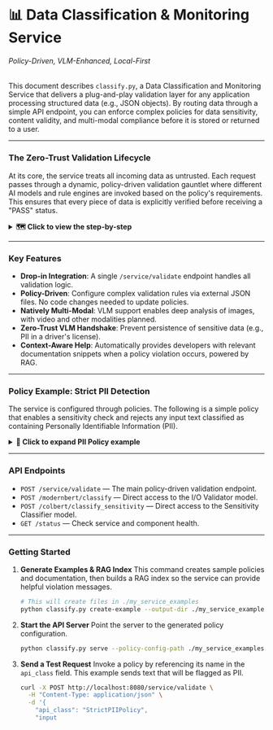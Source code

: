 # 📊 Data Classification & Monitoring Service
###### Policy-Driven, VLM-Enhanced, Local-First

This document describes `classify.py`, a Data Classification and Monitoring Service that delivers a plug-and-play validation layer for any application processing structured data (e.g., JSON objects). By routing data through a simple API endpoint, you can enforce complex policies for data sensitivity, content validity, and multi-modal compliance before it is stored or returned to a user.

---

### The Zero-Trust Validation Lifecycle

At its core, the service treats all incoming data as untrusted. Each request passes through a dynamic, policy-driven validation gauntlet where different AI models and rule engines are invoked based on the policy's requirements. This ensures that every piece of data is explicitly verified before receiving a "PASS" status.

<details>
<summary><strong>🗺️ Click to view the step-by-step</strong></summary>

This diagram illustrates the internal decision-making process for the `/service/validate` endpoint.

```mermaid
---
config:
  flowchart:
    defaultRenderer: "elk"
    elk:
      "elk.algorithm": "layered"
      "elk.direction": "DOWN"
      "layered.spacing.nodeNodeBetweenLayers": "80"
      "spacing.nodeNode": "20"
---
graph TD
    %% --- VAPORWAVE AESTHETIC / STRAIGHT-LINE CONFIG ---
    classDef default fill:#1a1a2e,stroke:#00ffff,color:#ffffff,font-family:monospace
    classDef decision fill:#111,stroke:#00ffff,stroke-width:1.5px,rx:0,ry:0,color:#e0e0e0
    classDef model fill:transparent,stroke:transparent,color:#ff00c1,font-weight:bold
    classDef rag fill:transparent,stroke:transparent,color:#00ff9f,font-weight:bold
    classDef external fill:transparent,stroke:transparent,color:#9a9aef
    classDef pass fill:transparent,stroke:transparent,color:#39ff14,font-weight:bold
    classDef reject fill:transparent,stroke:transparent,color:#ff3366,font-weight:bold
    classDef process fill:#2a2a3e,stroke:#505070,rx:0,ry:0
    classDef flow fill:transparent,stroke:transparent,color:#fff
    linkStyle default stroke:#00ffff,stroke-width:2px

    %% --- WORKFLOW: Structured for straight lines ---
    A(API Request):::flow --> B{Policy Lookup}
    
    B --> C{I/O Validation?}
    C -- no --> F
    C -- yes --> D(ModernBERT):::model
    D --> F{Sensitivity Check?}
    
    F -- no --> H
    F -- yes --> G(ColBERT):::model
    G --> H{Multimodal Item?}

    H -- no --> J
    H -- yes --> I(VLM Processor):::model
    I --> J(Aggregate Results):::process

    J --> K{Evaluate Policy Rules}
    K -- "No Violations" --> L(PASS):::pass
    K -- "Violation" --> M{Contextual Help?}
    
    L --> P
    
    M -- "no" --> O(REJECT):::reject
    M -- "yes" --> N(Query RAG Index):::rag
    N --> Q(Format Suggestions):::process
    Q --> O
    
    O --> P(API Response):::flow

    %% --- EXTERNAL COMPONENTS ---
    subgraph " "
        Client([API Client]):::external -. "sends" .-> A
        P      -. "returns" .-> Client
        PolicyDb[(Policy Config)]:::external -. "informs" .-> B
        RAGDb[(RAG Index)]:::external -. "informs" .-> N
    end

    %% --- Apply Classes ---
    class A,P flow
    class B,C,F,H,K,M decision
```

</details>

---

### Key Features

*   **Drop-in Integration**: A single `/service/validate` endpoint handles all validation logic.
*   **Policy-Driven**: Configure complex validation rules via external JSON files. No code changes needed to update policies.
*   **Natively Multi-Modal**: VLM support enables deep analysis of images, with video and other modalities planned.
*   **Zero-Trust VLM Handshake**: Prevent persistence of sensitive data (e.g., PII in a driver's license).
*   **Context-Aware Help**: Automatically provides developers with relevant documentation snippets when a policy violation occurs, powered by RAG.

---

### Policy Example: Strict PII Detection

The service is configured through policies. The following is a simple policy that enables a sensitivity check and rejects any input text classified as containing Personally Identifiable Information (PII).

<details>
<summary><strong>🔐 Click to expand PII Policy example</strong></summary>

In your `policy_config.json`:

```json
{
  "StrictPIIPolicy": {
    "description": "Focuses on identifying and rejecting PII in input text.",
    "modernbert_io_validation": false,
    "colbert_input_sensitivity": true,
    "disallowed_colbert_input_classes": ["Class 1: PII"],
    "documentation_assistance": {
      "enabled": true,
      "index_path": "./tool_examples/internal_data_handling_docs_rag",
      "max_total_suggestions": 2
    }
  }
}
```

*   **`colbert_input_sensitivity`**: Enables the sensitivity analysis model.
*   **`disallowed_colbert_input_classes`**: Defines which sensitivity classes should trigger a violation.
*   **`documentation_assistance`**: Provides contextual help from a specified RAG index when a PII violation occurs.

</details>

---

### API Endpoints

*   `POST /service/validate` — The main policy-driven validation endpoint.
*   `POST /modernbert/classify` — Direct access to the I/O Validator model.
*   `POST /colbert/classify_sensitivity` — Direct access to the Sensitivity Classifier model.
*   `GET /status` — Check service and component health.

---

### Getting Started

1.  **Generate Examples & RAG Index**
    This command creates sample policies and documentation, then builds a RAG index so the service can provide helpful violation messages.
    ```bash
    # This will create files in ./my_service_examples
    python classify.py create-example --output-dir ./my_service_examples --auto-build-docs-rag
    ```

2.  **Start the API Server**
    Point the server to the generated policy configuration.
    ```bash
    python classify.py serve --policy-config-path ./my_service_examples/enhanced_policy_config.json
    ```

3.  **Send a Test Request**
    Invoke a policy by referencing its name in the `api_class` field. This example sends text that will be flagged as PII.
    ```bash
    curl -X POST http://localhost:8080/service/validate \
      -H "Content-Type: application/json" \
      -d '{
        "api_class": "StrictPIIPolicy",
        "input
